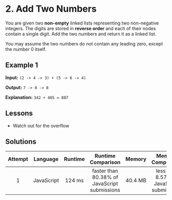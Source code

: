 # 2. Add Two Numbers

You are given two **non-empty** linked lists representing two non-negative integers. The digits are stored in **reverse order** and each of their nodes contain a single digit. Add the two numbers and return it as a linked list.

You may assume the two numbers do not contain any leading zero, except the number 0 itself.

## Example 1

**Input:** `(2 -> 4 -> 3) + (5 -> 6 -> 4)`

**Output:** `7 -> 0 -> 8`

**Explanation:** `342 + 465 = 807`

## Lessons

- Watch out for the overflow

## Solutions

|Attempt|Language|Runtime|Runtime Comparison|Memory|Memory Comparison|
|:-:|:-:|:-:|:-:|:-:|:-:|
|1|JavaScript|124 ms|faster than 80.38% of JavaScript submissions|40.4 MB|less than 8.57% of JavaScript submissions|
